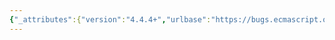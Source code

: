```yaml
---
{"_attributes":{"version":"4.4.4+","urlbase":"https://bugs.ecmascript.org/","maintainer":"dherman@mozilla.com"},"bug":{"bug_id":154,"creation_ts":"2011-07-20 16:44:00 -0700","short_desc":"String.prototype.replace doesn't specify the this value pass to a replaceValue function","delta_ts":"2014-03-27 09:09:33 -0700","product":"Draft for 6th Edition","component":"technical issue","version":"Initial draft July 12, 2011","rep_platform":"All","op_sys":"All","bug_status":"RESOLVED","resolution":"FIXED","priority":"Normal","bug_severity":"normal","dependson":97,"everconfirmed":true,"reporter":{"uid":"allen","name":"Allen Wirfs-Brock"},"assigned_to":{"uid":"allen","name":"Allen Wirfs-Brock"},"long_desc":{"commentid":351,"comment_count":0,"who":{"uid":"allen","name":"Allen Wirfs-Brock"},"bug_when":"2011-07-20 16:44:02 -0700","thetext":"+++ This bug was initially created as a clone of Bug #97 +++\n\nIt should be specified as the value undefined"}}}
---
```

